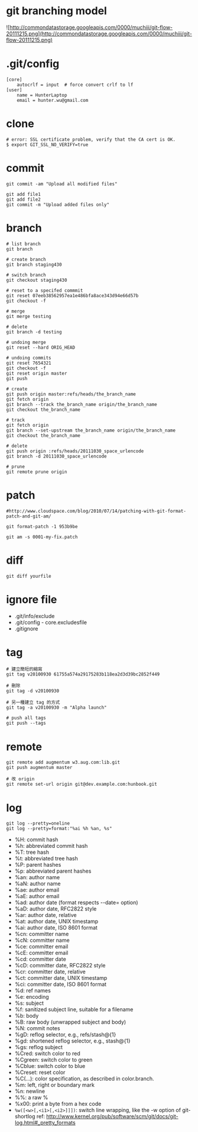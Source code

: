 # git branching model #

![http://commondatastorage.googleapis.com/0000/muchiii/git-flow-20111215.png](http://commondatastorage.googleapis.com/0000/muchiii/git-flow-20111215.png)

# .git/config #

```
[core]
	autocrlf = input  # force convert crlf to lf
[user]
	name = HunterLaptop
	email = hunter.wu@gmail.com
```

# clone #

```
# error: SSL certificate problem, verify that the CA cert is OK.
$ export GIT_SSL_NO_VERIFY=true 
```


# commit #

```
git commit -am "Upload all modified files"
```

```
git add file1
git add file2
git commit -m "Upload added files only"
```

# branch #

```
# list branch
git branch

# create branch
git branch staging430

# switch branch
git checkout staging430

# reset to a specifed commmit
git reset 07eeb38562957ea1e486bfa8ace343d94e66d57b
git checkout -f 

# merge
git merge testing

# delete
git branch -d testing

# undoing merge
git reset --hard ORIG_HEAD

# undoing commits
git reset 7654321
git checkout -f
git reset origin master
git push

# create
git push origin master:refs/heads/the_branch_name
git fetch origin
git branch --track the_branch_name origin/the_branch_name
git checkout the_branch_name

# track
git fetch origin
git branch --set-upstream the_branch_name origin/the_branch_name
git checkout the_branch_name

# delete
git push origin :refs/heads/20111030_space_urlencode
git branch -d 20111030_space_urlencode

# prune
git remote prune origin
```

# patch #

```
#http://www.cloudspace.com/blog/2010/07/14/patching-with-git-format-patch-and-git-am/

git format-patch -1 953b9be

git am -s 0001-my-fix.patch
```

# diff #

```
git diff yourfile
```

# ignore file #

  * .git/info/exclude
  * .git/config - core.excludesfile
  * .gitignore

# tag #

```
# 建立簡短的縮寫
git tag v20100930 61755a574a29175283b118ea2d3d39bc2852f449

# 刪除
git tag -d v20100930

# 另一種建立 tag 的方式
git tag -a v20100930 -m "Alpha launch"

# push all tags
git push --tags
```

# remote #
```
git remote add augmentum w3.aug.com:lib.git
git push augmentum master
```

```
# 改 origin
git remote set-url origin git@dev.example.com:hunbook.git
```

# log #

```
git log --pretty=oneline
git log --pretty=format:"%ai %h %an, %s"
```

  * %H: commit hash
  * %h: abbreviated commit hash
  * %T: tree hash
  * %t: abbreviated tree hash
  * %P: parent hashes
  * %p: abbreviated parent hashes
  * %an: author name
  * %aN: author name
  * %ae: author email
  * %aE: author email
  * %ad: author date (format respects --date= option)
  * %aD: author date, RFC2822 style
  * %ar: author date, relative
  * %at: author date, UNIX timestamp
  * %ai: author date, ISO 8601 format
  * %cn: committer name
  * %cN: committer name
  * %ce: committer email
  * %cE: committer email
  * %cd: committer date
  * %cD: committer date, RFC2822 style
  * %cr: committer date, relative
  * %ct: committer date, UNIX timestamp
  * %ci: committer date, ISO 8601 format
  * %d: ref names
  * %e: encoding
  * %s: subject
  * %f: sanitized subject line, suitable for a filename
  * %b: body
  * %B: raw body (unwrapped subject and body)
  * %N: commit notes
  * %gD: reflog selector, e.g., refs/stash@{1}
  * %gd: shortened reflog selector, e.g., stash@{1}
  * %gs: reflog subject
  * %Cred: switch color to red
  * %Cgreen: switch color to green
  * %Cblue: switch color to blue
  * %Creset: reset color
  * %C(…): color specification, as described in color.branch.
  * %m: left, right or boundary mark
  * %n: newline
  * %%: a raw %
  * %x00: print a byte from a hex code
  * `%w([<w>[,<i1>[,<i2>]]])`: switch line wrapping, like the -w option of git-shortlog
ref: http://www.kernel.org/pub/software/scm/git/docs/git-log.html#_pretty_formats